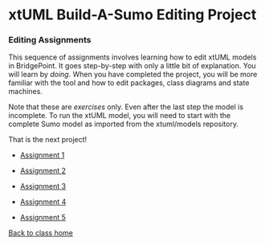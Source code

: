 # xtUML Build-A-Sumo Editing Project

### Editing Assignments

This sequence of assignments involves learning how to edit xtUML models
in BridgePoint.  It goes step-by-step with only a little bit of explanation.
You will learn by _doing_.  When you have completed the project, you will be
more familiar with the tool and how to edit packages, class diagrams and
state machines.

Note that these are _exercises_ only.  Even after the last step the model
is incomplete.  To run the xtUML model, you will need to start with the
complete Sumo model as imported from the xtuml/models repository.

That is the next project!

* [Assignment 1](sumo_create1.html)   

* [Assignment 2](sumo_create2.html)  

* [Assignment 3](sumo_create3.html)  

* [Assignment 4](sumo_create4.html)   

* [Assignment 5](sumo_create5.html)   


[Back to class home](../)  
